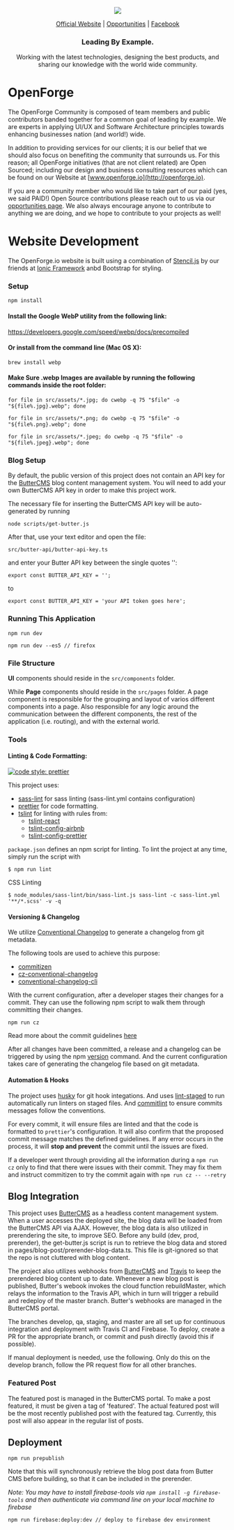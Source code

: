 <p align="center">
  <img src="https://github.com/openforge/main-website/blob/master/src/assets/logo-openforge.png?raw=true"/>
</p>
<p align="center">
  <a href="http://www.openforge.io/">Official Website</a> |
  <a href="http://www.openforge.io/opportunities">Opportunities</a> |
  <a href="https://www.facebook.com/openforgemobile/">Facebook</a>
</p>

<h3 align="center">
  Leading By Example.
</h3>

<p align="center">
  Working with the latest technologies, designing the best products, and sharing our knowledge with the world wide community.
</p>

# OpenForge

The OpenForge Community is composed of team members and public contributors banded together for a common goal of leading by example.  We are experts in applying UI/UX and Software Architecture principles towards enhancing businesses nation (and world!) wide.

In addition to providing services for our clients; it is our belief that we should also focus on benefiting the community that surrounds us. For this reason; all OpenForge initiatives (that are not client related) are Open Sourced; including our design and business consulting resources which can be found on our Website at [www.openforge.io](http://openforge.io). 

If you are a community member who would like to take part of our paid (yes, we said PAID!) Open Source contributions please reach out to us via our [opportunities page](http://www.openforge.io/opportunities).   We also always encourage anyone to contribute to anything we are doing, and we hope to contribute to your projects as well!


# Website Development 

The OpenForge.io website is built using a combination of [Stencil.js](https://stenciljs.com/) by our friends at [Ionic Framework](https://ionicframework.com/) anbd Bootstrap for styling.

### Setup
```
npm install
```

#### Install the Google WebP utility from the following link:
https://developers.google.com/speed/webp/docs/precompiled

#### Or install from the command line (Mac OS X):
```
brew install webp
```

#### Make Sure .webp Images are available by running the following commands inside the root folder:
```
for file in src/assets/*.jpg; do cwebp -q 75 "$file" -o "${file%.jpg}.webp"; done
```

```
for file in src/assets/*.png; do cwebp -q 75 "$file" -o "${file%.png}.webp"; done
```

```
for file in src/assets/*.jpeg; do cwebp -q 75 "$file" -o "${file%.jpeg}.webp"; done
```

### Blog Setup
By default, the public version of this project does not contain an API key for the [ButterCMS](https://buttercms.com/) blog content management system. You will need to add your own ButterCMS API key in order to make this project work.

The necessary file for inserting the ButterCMS API key will be auto-generated by running
```
node scripts/get-butter.js
```

After that, use your text editor and open the file:
```
src/butter-api/butter-api-key.ts 
```

and enter your Butter API key between the single quotes '':
```
export const BUTTER_API_KEY = '';
```
to
```
export const BUTTER_API_KEY = 'your API token goes here';
```

### Running This Application
```
npm run dev
```

```
npm run dev --es5 // firefox
```

### File Structure
**UI** components should reside in the `src/components` folder.

While **Page** components should reside in the `src/pages` folder. A page component is responsible for the grouping and layout of varios different components into a page. Also responsible for any logic around the communication between the different components, the rest of the application (i.e. routing), and with the external world.

### Tools

#### Linting & Code Formatting:
[![code style: prettier](https://img.shields.io/badge/code_style-prettier-ff69b4.svg?style=flat-square)](https://github.com/prettier/prettier)

This project uses:
- [sass-lint](https://github.com/sasstools/sass-lint) for sass linting (sass-lint.yml contains configuration)
- [prettier](http://prettier.io/) for code formatting.
- [tslint](https://palantir.github.io/tslint/) for linting with rules from:
  - [tslint-react](https://github.com/palantir/tslint-react)
  - [tslint-config-airbnb](https://github.com/progre/tslint-config-airbnb)
  - [tslint-config-prettier](https://github.com/alexjoverm/tslint-config-prettier)

`package.json` defines an npm script for linting. To lint the project at any time, simply run the script with
```
$ npm run lint
```

CSS Linting
```
$ node_modules/sass-lint/bin/sass-lint.js sass-lint -c sass-lint.yml '**/*.scss' -v -q
```

#### Versioning & Changelog
We utilize [Conventional Changelog](https://github.com/conventional-changelog/conventional-changelog) to generate a changelog from git metadata.

The following tools are used to achieve this purpose:
- [commitizen](https://github.com/commitizen/cz-cli)
- [cz-conventional-changelog](https://www.npmjs.com/package/cz-conventional-changelog)
- [conventional-changelog-cli](https://github.com/conventional-changelog/conventional-changelog/tree/master/packages/conventional-changelog-cli)

With the current configuration, after a developer stages their changes for a commit. They can use the following npm script to walk them through committing their changes.

```
npm run cz
```

Read more about the commit guidelines [here](http://conventionalcommits.org/)

After all changes have been committed, a release and a changelog can be triggered by using the npm [version](https://docs.npmjs.com/cli/version) command. And the current configuration takes care of generating the changelog file based on git metadata.

#### Automation & Hooks
The project uses [husky](https://github.com/typicode/husky) for git hook integations. And uses [lint-staged](https://github.com/okonet/lint-staged) to run automatically run linters on staged files. And [commitlint](https://github.com/marionebl/commitlint) to ensure commits messages follow the conventions.

For every commit, it will ensure files are linted and that the code is formatted to `prettier`'s configuration. It will also confirm that the proposed commit message matches the defined guidelines. If any error occurs in the process, it will **stop and prevent** the commit until the issues are fixed.

If a developer went through providing all the information during a `npm run cz` only to find that there were issues with their commit. They may fix them and instruct commitizen to try the commit again with `npm run cz -- --retry`

## Blog Integration

This project uses [ButterCMS](https://buttercms.com/) as a headless content management system. When a user accesses the deployed site, the blog data will be loaded from the ButterCMS API via AJAX. However, the blog data is also utilized in prerendering the site, to improve SEO. Before any build (dev, prod, prerender), the get-butter.js script is run to retrieve the blog data and stored in pages/blog-post/prerender-blog-data.ts. This file is git-ignored so that the repo is not cluttered with blog content.

The project also utilizes webhooks from [ButterCMS](https://buttercms.com/docs/api/?javascript#webhooks) and [Travis](https://docs.travis-ci.com/user/triggering-builds) to keep the prerendered blog content up to date. Whenever a new blog post is published, Butter's webook invokes the cloud function rebuildMaster, which relays the information to the Travis API, which in turn will trigger a rebuild and redeploy of the master branch. Butter's webhooks are managed in the ButterCMS portal.


The branches develop, qa, staging, and master are all set up for continuous integration and deployment with Travis CI and Firebase. To deploy, create a PR for the appropriate branch, or commit and push directly (avoid this if possible).

If manual deployment is needed, use the following. Only do this on the develop branch, follow the PR request flow for all other branches.

### Featured Post

The featured post is managed in the ButterCMS portal. To make a post featured, it must be given a tag of 'featured'. The actual featured post will be the most recently published post with the featured tag. Currently, this post will also appear in the regular list of posts.


## Deployment
```
npm run prepublish
```
Note that this will synchronously retrieve the blog post data from Butter CMS before building, so that it can be included in the prerender.

_Note:  You may have to install firebase-tools via ```npm install -g firebase-tools``` and then authenticate via command line on your local machine to firebase_

```
npm run firebase:deploy:dev // deploy to firebase dev environment
``` 

